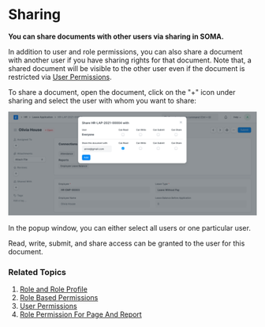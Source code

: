 
# Sharing


**You can share documents with other users via sharing in SOMA.**


In addition to user and role permissions, you can also share a document with another user if you have sharing rights for that document. Note that, a shared document will be visible to the other user even if the document is restricted via [User Permissions](/docs/en/setting-up/users-and-permissions/user-permissions).


To share a document, open the document, click on the "+" icon under sharing and select the user with whom you want to share:


![](/files/share.png)


In the popup window, you can either select all users or one particular user.


Read, write, submit, and share access can be granted to the user for this document.


### Related Topics


1. [Role and Role Profile](/docs/en/setting-up/users-and-permissions/role-and-role-profile)
2. [Role Based Permissions](/docs/en/setting-up/users-and-permissions/role-based-permissions)
3. [User Permissions](/docs/en/setting-up/users-and-permissions/user-permissions)
4. [Role Permission For Page And Report](/docs/en/setting-up/users-and-permissions/role-permission-for-page-and-report)


